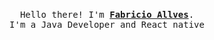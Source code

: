 <p align="center">
  <br>
  <samp>
    Hello there! I'm <b><a rel="nofollow noopener noreferrer" target="_blank" href="https://www.linkedin.com/in/fabricio-26h/">Fabricio Allves</a></b>.
    <br>I'm a Java Developer and React native<br>

</samp>

<!--
<h1 align="center">
  Hey there! I'm Fabricio Allves 👋
</h1>
 <h3 align="center">
  
</h3>

<div align="center"

<a href="mailto:fabricioohh@gmail.com"><img src="https://img.shields.io/badge/-Gmail-ff9800?style=for-the-badge&logo=gmail&logoColor=white" target="_blank"></a>
<a href="https://www.linkedin.com/in/fabricio-henrique-a56310170/" target="_blank"><img src="https://img.shields.io/badge/-LinkedIn-%230077B5?style=for-the-badge&logo=linkedin&logoColor=white" target="_blank"></a>
</div>



## 💡 About me:
- 🔭 *Enthusiast and Programming passionate*
- 🤔 *I love helping! If you have any questions, make sure you're connected with me*
- 📫 *Call me on Linkedin!* <a href="https://www.linkedin.com/in/fabricio-henrique-a56310170/">HERE</a>


<div align="center">
  <a href="https://github.com/FabricioAllves">
  <img height="180em" src="https://github-readme-stats.vercel.app/api/top-langs/?username=FabricioAllves&layout=compact&langs_count=7&theme=react&hide_border=true"/>
  <img height="180em" src="https://github-readme-stats.vercel.app/api?username=FabricioAllves&show_icons=true&theme=react&include_all_commits=true&count_private=true&hide_border=true"/>
</div>






<div align="center">

## :balloon: Languages and Frameworks

<img height="22" alt="HTML5" src="https://img.shields.io/badge/html5%20-%23E34F26.svg?&style=for-the-badge&logo=html5&logoColor=white"/> 
<img height="22" alt="CSS3" src="https://img.shields.io/badge/css3%20-%231572B6.svg?&style=for-the-badge&logo=css3&logoColor=white"/> 
<img height="22" alt="JavaScript" src="https://img.shields.io/badge/javascript%20-%23323330.svg?&style=for-the-badge&logo=javascript&logoColor=%23F7DF1E"/> 
<img height="22" alt="NodeJS" src="https://img.shields.io/badge/node.js%20-%2343853D.svg?&style=for-the-badge&logo=node.js&logoColor=white"/> 
<img height="22" alt="TypeScript" src="https://img.shields.io/badge/typescript%20-%23007ACC.svg?&style=for-the-badge&logo=typescript&logoColor=white"/>
<img height="22" alt="React" src="https://img.shields.io/badge/react%20-%2320232a.svg?&style=for-the-badge&logo=react&logoColor=%2361DAFB"/>
<img height="22" alt="React Native" src="https://img.shields.io/badge/react_native%20-%2320232a.svg?&style=for-the-badge&logo=react&logoColor=%2361DAFB"/> 
<img height="22" src="https://img.shields.io/badge/firebase-%23039BE5.svg?style=for-the-badge&logo=firebase" />
  
</div>
-->


